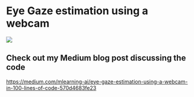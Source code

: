 # Eye Gaze estimation using a webcam 

![](./gaze.gif)  

## Check out my Medium blog post discussing the code
https://medium.com/mlearning-ai/eye-gaze-estimation-using-a-webcam-in-100-lines-of-code-570d4683fe23
